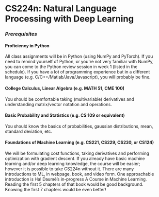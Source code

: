 # CS224n: Natural Language Processing with Deep Learning
### *Prerequisites*
#### Proficiency in Python
All class assignments will be in Python (using NumPy and PyTorch). If you need to remind yourself of Python, or you're not very familiar with NumPy, you can come to the Python review session in week 1 (listed in the schedule). If you have a lot of programming experience but in a different language (e.g. C/C++/Matlab/Java/Javascript), you will probably be fine.

#### College Calculus, Linear Algebra (e.g. MATH 51, CME 100)
You should be comfortable taking (multivariable) derivatives and understanding matrix/vector notation and operations.

#### Basic Probability and Statistics (e.g. CS 109 or equivalent)
You should know the basics of probabilities, gaussian distributions, mean, standard deviation, etc.

#### Foundations of Machine Learning (e.g. CS221, CS229, CS230, or CS124)
We will be formulating cost functions, taking derivatives and performing optimization with gradient descent. If you already have basic machine learning and/or deep learning knowledge, the course will be easier; however it is possible to take CS224n without it. There are many introductions to ML, in webpage, book, and video form. One approachable introduction is Hal Daumé’s in-progress A Course in Machine Learning. Reading the first 5 chapters of that book would be good background. Knowing the first 7 chapters would be even better!
